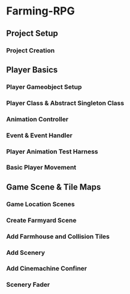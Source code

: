 # Farming-RPG

## Project Setup
### Project Creation

## Player Basics
### Player Gameobject Setup
### Player Class & Abstract Singleton Class
### Animation Controller
### Event & Event Handler
### Player Animation Test Harness
### Basic Player Movement

## Game Scene & Tile Maps
### Game Location Scenes
### Create Farmyard Scene
### Add Farmhouse and Collision Tiles
### Add Scenery
### Add Cinemachine Confiner
### Scenery Fader